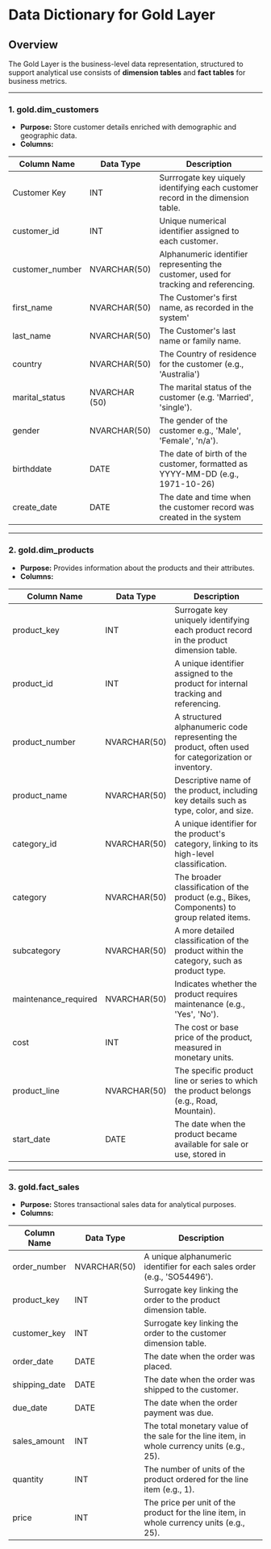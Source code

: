 # Data Dictionary for Gold Layer 

## Overview
The Gold Layer is the business-level data representation, structured to support analytical use consists of **dimension tables** and **fact tables** for business metrics.

---

### 1. **gold.dim_customers**
- **Purpose:** Store customer details enriched with demographic and geographic data.
- **Columns:**

| **Column Name**      | **Data Type**            | **Description**                                                                                 |
|----------------------|--------------------------|-------------------------------------------------------------------------------------------------|
| Customer Key         | INT                      | Surrrogate key uiquely identifying each customer record in the dimension table.                 |
| customer_id          | INT                      | Unique numerical identifier assigned to each customer.                                          |
| customer_number      | NVARCHAR(50)             | Alphanumeric identifier representing the customer, used for tracking and referencing.           |
| first_name           | NVARCHAR(50)             | The Customer's first name, as recorded in the system'                                           |          
| last_name            | NVARCHAR(50)             | The Customer's last name or family name.                                                        |
| country              | NVARCHAR(50)             | The Country of residence for the customer (e.g., 'Australia')                                   |
| marital_status       | NVARCHAR (50)            | The marital status of the customer (e.g. 'Married', 'single').                                  |
| gender               | NVARCHAR(50)             | The gender of the customer e.g., 'Male', 'Female', 'n/a').                                      |
| birthddate           | DATE                     | The date of birth of the customer, formatted as YYYY-MM-DD (e.g., 1971-10-26)                   |
| create_date          | DATE                     | The date and time when the customer record was created in the system                            |

---

### 2. **gold.dim_products**
- **Purpose:** Provides information about the products and their attributes.
- **Columns:**

| Column Name         | Data Type     | Description                                                                                   |
|---------------------|---------------|-----------------------------------------------------------------------------------------------|
| product_key         | INT           | Surrogate key uniquely identifying each product record in the product dimension table.         |
| product_id          | INT           | A unique identifier assigned to the product for internal tracking and referencing.            |
| product_number      | NVARCHAR(50)  | A structured alphanumeric code representing the product, often used for categorization or inventory. |
| product_name        | NVARCHAR(50)  | Descriptive name of the product, including key details such as type, color, and size.         |
| category_id         | NVARCHAR(50)  | A unique identifier for the product's category, linking to its high-level classification.     |
| category            | NVARCHAR(50)  | The broader classification of the product (e.g., Bikes, Components) to group related items.  |
| subcategory         | NVARCHAR(50)  | A more detailed classification of the product within the category, such as product type.      |
| maintenance_required| NVARCHAR(50)  | Indicates whether the product requires maintenance (e.g., 'Yes', 'No').                       |
| cost                | INT           | The cost or base price of the product, measured in monetary units.                            |
| product_line        | NVARCHAR(50)  | The specific product line or series to which the product belongs (e.g., Road, Mountain).      |
| start_date          | DATE          | The date when the product became available for sale or use, stored in|

---
  
 ### 3. **gold.fact_sales**
- **Purpose:** Stores transactional sales data for analytical purposes.
- **Columns:**

| Column Name     | Data Type     | Description                                                                                   |
|-----------------|---------------|-----------------------------------------------------------------------------------------------|
| order_number    | NVARCHAR(50)  | A unique alphanumeric identifier for each sales order (e.g., 'SO54496').                      |
| product_key     | INT           | Surrogate key linking the order to the product dimension table.                               |
| customer_key    | INT           | Surrogate key linking the order to the customer dimension table.                              |
| order_date      | DATE          | The date when the order was placed.                                                           |
| shipping_date   | DATE          | The date when the order was shipped to the customer.                                          |
| due_date        | DATE          | The date when the order payment was due.                                                      |
| sales_amount    | INT           | The total monetary value of the sale for the line item, in whole currency units (e.g., 25).   |
| quantity        | INT           | The number of units of the product ordered for the line item (e.g., 1).                       |
| price           | INT           | The price per unit of the product for the line item, in whole currency units (e.g., 25).      |
      
 
